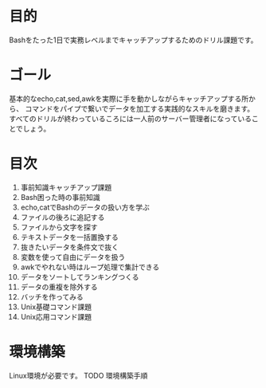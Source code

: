 # 目的  
Bashをたった1日で実務レベルまでキャッチアップするためのドリル課題です。  


# ゴール
基本的なecho,cat,sed,awkを実際に手を動かしながらキャッチアップする所から、
コマンドをパイプで繋いでデータを加工する実践的なスキルを磨きます。
すべてのドリルが終わっているころには一人前のサーバー管理者になっていることでしょう。


# 目次
 1. 事前知識キャッチアップ課題
  0. Bash困った時の事前知識
  1. echo,catでBashのデータの扱い方を学ぶ
  2. ファイルの後ろに追記する
  3. ファイルから文字を探す
  4. テキストデータを一括置換する
  5. 抜きたいデータを条件文で抜く
  6. 変数を使って自由にデータを扱う
  7. awkでやれない時はループ処理で集計できる
  8. データをソートしてランキングつくる
  9. データの重複を除外する
  10. バッチを作ってみる
 2. Unix基礎コマンド課題
 3. Unix応用コマンド課題

# 環境構築
Linux環境が必要です。
TODO 環境構築手順
